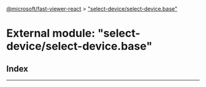 [@microsoft/fast-viewer-react](../README.md) > ["select-device/select-device.base"](../modules/_select_device_select_device_base_.md)

# External module: "select-device/select-device.base"

## Index

---

